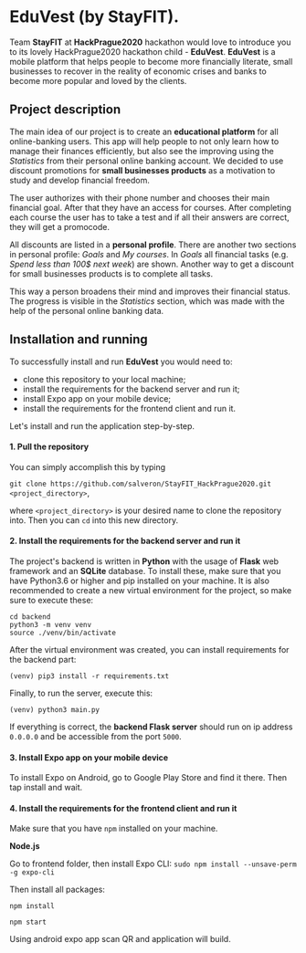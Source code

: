 # EduVest (by StayFIT).

Team **StayFIT** at **HackPrague2020** hackathon would love to introduce you to its
lovely HackPrague2020 hackathon child - **EduVest**. **EduVest** is a mobile platform
that helps people to become more financially literate, small businesses to recover
in the reality of economic crises and banks to become more popular and loved by the clients.

## Project description

The main idea of our project is to create an **educational platform** for all online-banking users. This app will 
help people to not only learn how to manage their finances efficiently, but also see the improving using the 
*Statistics* from their personal online banking account. We decided to use discount promotions for **small 
businesses products** as a motivation to study and develop financial freedom.

The user authorizes with their phone number and chooses their main financial goal. After that they have an
access for courses. After completing each course the user has to take a test and if all their answers are correct,
they will get a promocode. 

All discounts are listed in a **personal profile**. There are another two sections in personal profile: *Goals*
and *My courses*. In *Goals* all financial tasks (e.g. *Spend less than 100$ next week*) are shown. Another way
to get a discount for small businesses products is to complete all tasks.

This way a person broadens their mind and improves their financial status. The progress is visible in 
the *Statistics* section, which was made with the help of the personal online banking data.

## Installation and running

To successfully install and run **EduVest** you would need to:

* clone this repository to your local machine;
* install the requirements for the backend server and run it;
* install Expo app on your mobile device;
* install the requirements for the frontend client and run it.

Let's install and run the application step-by-step.

#### 1. Pull the repository

You can simply accomplish this by typing

`git clone https://github.com/salveron/StayFIT_HackPrague2020.git <project_directory>`,

where `<project_directory>` is your desired name to clone the repository into.
Then you can `cd` into this new directory.

#### 2. Install the requirements for the backend server and run it

The project's backend is written in **Python** with the usage of **Flask** web framework and
an **SQLite** database. To install these, make sure that you have Python3.6 or higher and pip installed
on your machine. It is also recommended to create a new virtual environment for
the project, so make sure to execute these:

`cd backend` \
`python3 -m venv venv` \
`source ./venv/bin/activate` 

After the virtual environment was created, you can install requirements for the backend part:

`(venv) pip3 install -r requirements.txt`

Finally, to run the server, execute this:

`(venv) python3 main.py`

If everything is correct, the **backend Flask server** should run on ip address 
`0.0.0.0` and be accessible from the port `5000`.

#### 3. Install Expo app on your mobile device

To install Expo on Android, go to Google Play Store and find it there. Then tap install and wait.

#### 4. Install the requirements for the frontend client and run it

Make sure that you have `npm` installed on your machine.

**Node.js**

Go to frontend folder, then install Expo CLI:
`sudo npm install --unsave-perm -g expo-cli`

Then install all packages:

`npm install`

`npm start`

Using android expo app scan QR and application will build.
